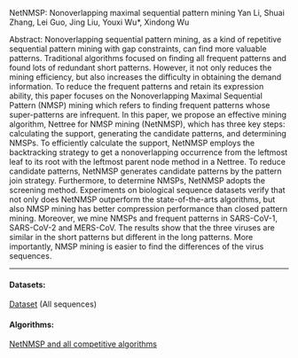 NetNMSP: Nonoverlapping maximal sequential pattern mining
Yan Li, Shuai Zhang, Lei Guo, Jing Liu, Youxi Wu*, Xindong Wu


Abstract: Nonoverlapping sequential pattern mining, as a kind of repetitive sequential pattern mining with gap constraints, can find more valuable patterns. Traditional algorithms focused on finding all frequent patterns and found lots of redundant short patterns. However, it not only reduces the mining efficiency, but also increases the difficulty in obtaining the demand information. To reduce the frequent patterns and retain its expression ability, this paper focuses on the Nonoverlapping Maximal Sequential Pattern (NMSP) mining which refers to finding frequent patterns whose super-patterns are infrequent. In this paper, we propose an effective mining algorithm, Nettree for NMSP mining (NetNMSP), which has three key steps: calculating the support, generating the candidate patterns, and determining NMSPs. To efficiently calculate the support, NetNMSP employs the backtracking strategy to get a nonoverlapping occurrence from the leftmost leaf to its root with the leftmost parent node method in a Nettree. To reduce candidate patterns, NetNMSP generates candidate patterns by the pattern join strategy. Furthermore, to determine NMSPs, NetNMSP adopts the screening method. Experiments on biological sequence datasets verify that not only does NetNMSP outperform the state-of-the-arts algorithms, but also NMSP mining has better compression performance than closed pattern mining. Moreover, we mine NMSPs and frequent patterns in SARS-CoV-1, SARS-CoV-2 and MERS-CoV. The results show that the three viruses are similar in the short patterns but different in the long patterns. More importantly, NMSP mining is easier to find the differences of the virus sequences.


---

#### Datasets:
[Dataset](https://github.com/wuc567/Pattern-Mining/blob/master/NetNMSP/DataSet.zip)  (All sequences)

#### Algorithms:

[NetNMSP and all competitive algorithms](https://github.com/wuc567/Pattern-Mining/blob/master/NetNMSP/NetNMSP_codes.zip)
